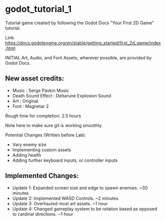 # godot_tutorial_1

Tutorial game created by following the Godot Docs "Your First 2D Game" tutorial.

Link: https://docs.godotengine.org/en/stable/getting_started/first_2d_game/index.html

INITIAL Art, Audio, and Font Assets, wherever possible, are provided by Godot Docs.

## New asset credits:
- Music : Serge Pavkin Music
- Death Sound Effect : Deltarune Explosion Sound
- Art : Original
- Font : Magnetar 2

Rough time for completion: 2.5 hours

Note here to make sure git is working smoothly.

Potential Changes (Written before Lab):
- Vary enemy size
- Implementing custom assets
- Adding health
- Adding further keyboard inputs, or controller inputs

## Implemented Changes:
- Update 1: Expanded screen size and edge to spawn enemies. ~30 minutes
- Update 2: Implemented WASD Controls. ~2 minutes
- Update 3: Overhauled most art assets. ~1 hour
- Update 4: Changed gameplay system to be rotation based as opposed to cardinal directions. ~1 hour
